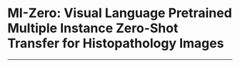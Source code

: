 # MI-Zero: Visual Language Pretrained Multiple Instance Zero-Shot Transfer for Histopathology Images

---

